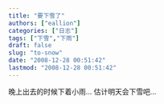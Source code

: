 ```yaml
---
title: "要下雪了"
authors: ["eallion"]
categories: ["日志"]
tags: ["下雪","下雨"]
draft: false
slug: "to-snow"
date: "2008-12-28 00:51:42"
lastmod: "2008-12-28 00:51:42"
---
```


晚上出去的时候下着小雨...
估计明天会下雪吧...
